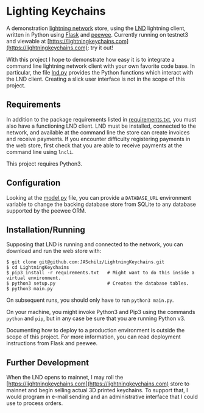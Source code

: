 # Lighting Keychains

A demonstration [lightning network](https://lightning.network/) store, using the [LND](https://github.com/lightningnetwork/lnd) lightning client, written in Python using [Flask](https://github.com/pallets/flask) and [peewee](https://github.com/coleifer/peewee). Currently running on testnet3 and viewable at [https://lightningkeychains.com](https://lightningkeychains.com): try it out!

With this project I hope to demonstrate how easy it is to integrate a command line lightning network client with your own favorite code base. In particular, the file [lnd.py](lnd.py) provides the Python functions which interact with the LND client. Creating a slick user interface is not in the scope of this project.

## Requirements

In addition to the package requirements listed in [requirements.txt](requirements.txt), you must also have a functioning LND client. LND must be installed, connected to the network, and available at the command line the store can create invoices and receive payments. If you encounter difficulty registering payments in the web store, first check that you are able to receive payments at the command line using `lncli`.

This project requires Python3.

## Configuration

Looking at the [model.py](model.py) file, you can provide a `DATABASE_URL` environment variable to change the backing database store from SQLite to any database supported by the peewee ORM.

## Installation/Running

Supposing that LND is running and connected to the network, you can download and run the web store with:
```
$ git clone git@github.com:JASchilz/LightningKeychains.git
$ cd LightningKeychains
$ pip3 install -r requirements.txt   # Might want to do this inside a virtual environment.
$ python3 setup.py                   # Creates the database tables.
$ python3 main.py
```

On subsequent runs, you should only have to run `python3 main.py`.

On your machine, you might invoke Python3 and Pip3 using the commands `python` and `pip`, but in any case be sure that you are running Python v3.

Documenting how to deploy to a production environment is outside the scope of this project. For more information, you can read deployment instructions from Flask and peewee.

## Further Development

When the LND opens to mainnet, I may roll the [https://lightningkeychains.com](https://lightningkeychains.com) store to mainnet and begin selling actual 3D printed keychains. To support that, I would program in e-mail sending and an administrative interface that I could use to process orders.
